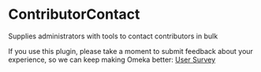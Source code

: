 ContributorContact
==================

Supplies administrators with tools to contact contributors in bulk

If you use this plugin, please take a moment to submit feedback about your experience, so we can keep making Omeka better: [User Survey](https://docs.google.com/forms/d/137gcqd84o8xN-gHr_wPmYbZeVduXhTj0Yim0bn0dGaQ/viewform?usp=send_form)
